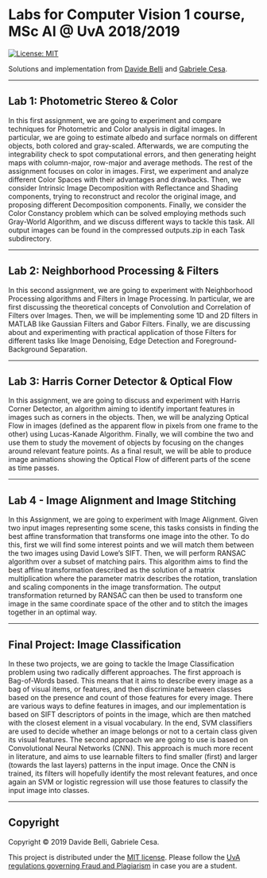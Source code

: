 # Labs for Computer Vision 1 course, MSc AI @ UvA 2018/2019

[![License: MIT](https://img.shields.io/badge/License-MIT-yellow.svg)](https://opensource.org/licenses/MIT)
  
Solutions and implementation from [Davide Belli](https://github.com/davide-belli) and [Gabriele Cesa](https://github.com/Gabri95).

---

## Lab 1: Photometric Stereo & Color

In this first assignment, we are going to experiment and compare techniques for Photometric and
Color analysis in digital images. In particular, we are going to estimate albedo and surface normals
on different objects, both colored and gray-scaled. Afterwards, we are computing the integrability
check to spot computational errors, and then generating height maps with column-major, row-major
and average methods. The rest of the assignment focuses on color in images. First, we experiment
and analyze different Color Spaces with their advantages and drawbacks. Then, we consider Intrinsic
Image Decomposition with Reflectance and Shading components, trying to reconstruct and recolor
the original image, and proposing different Decomposition components. Finally, we consider the
Color Constancy problem which can be solved employing methods such Gray-World Algorithm,
and we discuss different ways to tackle this task. All output images can be found in the compressed
outputs.zip in each Task subdirectory.

---

## Lab 2: Neighborhood Processing & Filters

In this second assignment, we are going to experiment with Neighborhood Processing algorithms
and Filters in Image Processing. In particular, we are first discussing the theoretical concepts of
Convolution and Correlation of Filters over Images. Then, we will be implementing some 1D and
2D filters in MATLAB like Gaussian Filters and Gabor Filters. Finally, we are discussing about and
experimenting with practical application of those Filters for different tasks like Image Denoising,
Edge Detection and Foreground-Background Separation.

---

## Lab 3: Harris Corner Detector & Optical Flow

In this assignment, we are going to discuss and experiment with Harris Corner Detector, an algorithm
aiming to identify important features in images such as corners in the objects. Then, we will be
analyzing Optical Flow in images (defined as the apparent flow in pixels from one frame to the
other) using Lucas-Kanade Algorithm. Finally, we will combine the two and use them to study the
movement of objects by focusing on the changes around relevant feature points. As a final result, we
will be able to produce image animations showing the Optical Flow of different parts of the scene as
time passes.

---

## Lab 4 - Image Alignment and Image Stitching

In this Assignment, we are going to experiment with Image Alignment. Given two input images
representing some scene, this tasks consists in finding the best affine transformation that transforms
one image into the other. To do this, first we will find some interest points and we will match them
between the two images using David Lowe’s SIFT. Then, we will perform RANSAC algorithm over
a subset of matching pairs. This algorithm aims to find the best affine transformation described as the
solution of a matrix multiplication where the parameter matrix describes the rotation, translation and
scaling components in the image transformation. The output transformation returned by RANSAC
can then be used to transform one image in the same coordinate space of the other and to stitch the
images together in an optimal way.

---

## Final Project: Image Classification

In these two projects, we are going to tackle the Image Classification problem using two radically
different approaches. The first approach is Bag-of-Words based. This means that it aims to describe
every image as a bag of visual items, or features, and then discriminate between classes based on
the presence and count of those features for every image. There are various ways to define features
in images, and our implementation is based on SIFT descriptors of points in the image, which are
then matched with the closest element in a visual vocabulary. In the end, SVM classifiers are used
to decide whether an image belongs or not to a certain class given its visual features. The second
approach we are going to use is based on Convolutional Neural Networks (CNN). This approach
is much more recent in literature, and aims to use learnable filters to find smaller (first) and larger
(towards the last layers) patterns in the input image. Once the CNN is trained, its filters will hopefully
identify the most relevant features, and once again an SVM or logistic regression will use those
features to classify the input image into classes.

---

## Copyright

Copyright © 2019 Davide Belli, Gabriele Cesa.

<p align=“justify”>
This project is distributed under the <a href="LICENSE">MIT license</a>.  
Please follow the <a href="http://student.uva.nl/en/content/az/plagiarism-and-fraud/plagiarism-and-fraud.html">UvA regulations governing Fraud and Plagiarism</a> in case you are a student.
</p>

